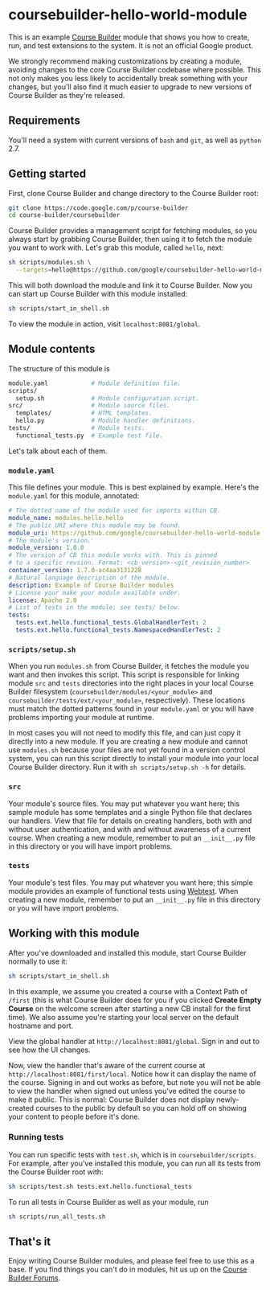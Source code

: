# coursebuilder-hello-world-module

This is an example [Course Builder] module that shows you how to create, run,
and test extensions to the system. It is not an official Google product.

We strongly recommend making customizations by creating a module, avoiding
changes to the core Course Builder codebase where possible. This not only makes
you less likely to accidentally break something with your changes, but you'll
also find it much easier to upgrade to new versions of Course Builder as they're
released.

## Requirements

You'll need a system with current versions of `bash` and `git`, as well as
`python` 2.7.

## Getting started

First, clone Course Builder and change directory to the Course Builder root:

```sh
git clone https://code.google.com/p/course-builder
cd course-builder/coursebuilder
```

Course Builder provides a management script for fetching modules, so you always
start by grabbing Course Builder, then using it to fetch the module you want to
work with. Let's grab this module, called `hello`, next:

```sh
sh scripts/modules.sh \
  --targets=hello@https://github.com/google/coursebuilder-hello-world-module
```

This will both download the module and link it to Course Builder. Now you can
start up Course Builder with this module installed:

```sh
sh scripts/start_in_shell.sh
```

To view the module in action, visit `localhost:8081/global`.

## Module contents

The structure of this module is

```sh
module.yaml            # Module definition file.
scripts/
  setup.sh             # Module configuration script.
src/                   # Module source files.
  templates/           # HTML templates.
  hello.py             # Module handler definitions.
tests/                 # Module tests.
  functional_tests.py  # Example test file.
```

Let's talk about each of them.

### `module.yaml`

This file defines your module. This is best explained by example. Here's the
`module.yaml` for this module, annotated:

```yaml
# The dotted name of the module used for imports within CB.
module_name: modules.hello.hello
# The public URI where this module may be found.
module_uri: https://github.com/google/coursebuilder-hello-world-module
# The module's version.
module_version: 1.0.0
# The version of CB this module works with. This is pinned
# to a specific revsion. Format: <cb_version>-<git_revision_number>
container_version: 1.7.0-ac4aa3131228
# Natural language description of the module.
description: Example of Course Builder modules
# License your make your module available under.
license: Apache 2.0
# List of tests in the module; see tests/ below.
tests:
  tests.ext.hello.functional_tests.GlobalHandlerTest: 2
  tests.ext.hello.functional_tests.NamespacedHandlerTest: 2
```

### `scripts/setup.sh`

When you run `modules.sh` from Course Builder, it fetches the module you want
and then invokes this script. This script is responsible for linking module
`src` and `tests` directories into the right places in your local Course Builder
filesystem (`coursebuilder/modules/<your_module>` and
`coursebuilder/tests/ext/<your_module>`, respectively). These locations must
match the dotted patterns found in your `module.yaml` or you will have problems
importing your module at runtime.

In most cases you will not need to modify this file, and can just copy it
directly into a new module. If you are creating a new module and cannot use
`modules.sh` because your files are not yet found in a version control system,
you can run this script directly to install your module into your local Course
Builder directory. Run it with `sh scripts/setup.sh -h` for details.

### `src`

Your module's source files. You may put whatever you want here; this sample
module has some templates and a single Python file that declares our handlers.
View that file for details on creating handlers, both with and without user
authentication, and with and without awareness of a current course. When
creating a new module, remember to put an `__init__.py` file in this directory
or you will have import problems.

### `tests`

Your module's test files. You may put whatever you want here; this simple
module provides an example of functional tests using [Webtest]. When creating a
new module, remember to put an `__init__.py` file in this directory or you will
have import problems.

## Working with this module

After you've downloaded and installed this module, start Course Builder normally
to use it:

```sh
sh scripts/start_in_shell.sh
```

In this example, we assume you created a course with a Context Path of `/first`
(this is what Course Builder does for you if you clicked **Create Empty Course**
on the welcome screen after starting a new CB install for the first time). We
also assume you're starting your local server on the default hostname and port.

View the global handler at `http://localhost:8081/global`. Sign in and out to
see how the UI changes.

Now, view the handler that's aware of the current course at
`http://localhost:8081/first/local`. Notice how it can display the name of the
course. Signing in and out works as before, but note you will not be able to
view the handler when signed out unless you've edited the course to make it
public. This is normal: Course Builder does not display newly-created courses to
the public by default so you can hold off on showing your content to people
before it's done.

### Running tests

You can run specific tests with `test.sh`, which is in `coursebuilder/scripts`.
For example, after you've installed this module, you can run all its tests from
the Course Builder root with:

```sh
sh scripts/test.sh tests.ext.hello.functional_tests
```

To run all tests in Course Builder as well as your module, run

```sh
sh scripts/run_all_tests.sh
```

## That's it

Enjoy writing Course Builder modules, and please feel free to use this as a
base. If you find things you can't do in modules, hit us up on the
[Course Builder Forums].

[Course Builder]:https://code.google.com/p/course-builder/
[Course Builder Forums]:https://groups.google.com/forum/?fromgroups#!forum/course-builder-forum
[Webtest]:http://webtest.pythonpaste.org/en/latest/
